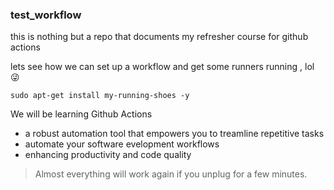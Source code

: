 ### test_workflow
<p> this is nothing but a repo that documents my refresher course for github actions </p>
<p> lets see how we can set up a workflow and get some runners running , lol 😜 </p>

`sudo apt-get install my-running-shoes -y`

We will be learning Github Actions
- a robust automation tool that empowers you to treamline repetitive tasks
- automate your software evelopment workflows
- enhancing productivity and code quality

> Almost everything will work again if you unplug for a few minutes.